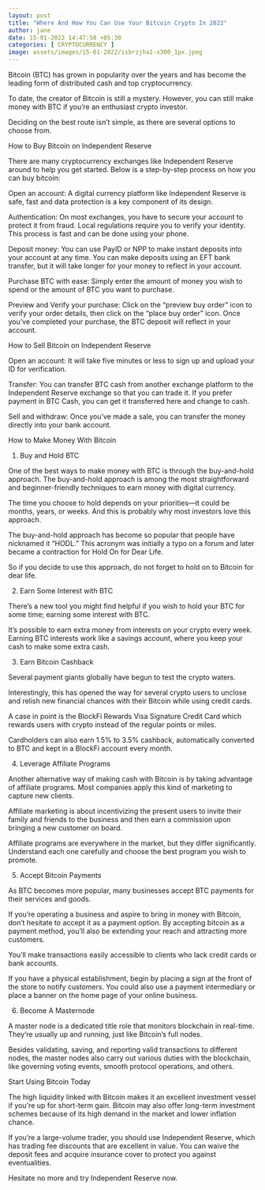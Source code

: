```yaml
---
layout: post
title: "Where And How You Can Use Your Bitcoin Crypto In 2022"
author: jane 
date: 15-01-2022 14:47:58 +05:30 
categories: [ CRYPTOCURRENCY ] 
image: assets/images/15-01-2022/isbrzjha1-x300_1px.jpeg
---
```

Bitcoin (BTC) has grown in popularity over the years and has become the leading form of distributed cash and top cryptocurrency.

To date, the creator of Bitcoin is still a mystery. However, you can still make money with BTC if you’re an enthusiast crypto investor.

Deciding on the best route isn’t simple, as there are several options to choose from.

How to Buy Bitcoin on Independent Reserve

There are many cryptocurrency exchanges like Independent Reserve around to help you get started. Below is a step-by-step process on how you can buy bitcoin:

Open an account: A digital currency platform like Independent Reserve is safe, fast and data protection is a key component of its design.

Authentication: On most exchanges, you have to secure your account to protect it from fraud. Local regulations require you to verify your identity. This process is fast and can be done using your phone.

Deposit money: You can use PayID or NPP to make instant deposits into your account at any time. You can make deposits using an EFT bank transfer, but it will take longer for your money to reflect in your account.

Purchase BTC with ease: Simply enter the amount of money you wish to spend or the amount of BTC you want to purchase.

Preview and Verify your purchase: Click on the “preview buy order” icon to verify your order details, then click on the “place buy order” icon. Once you’ve completed your purchase, the BTC deposit will reflect in your account.

How to Sell Bitcoin on Independent Reserve

Open an account: It will take five minutes or less to sign up and upload your ID for verification.

Transfer: You can transfer BTC cash from another exchange platform to the Independent Reserve exchange so that you can trade it. If you prefer payment in BTC Cash, you can get it transferred here and change to cash.

Sell and withdraw: Once you’ve made a sale, you can transfer the money directly into your bank account.

How to Make Money With Bitcoin

1. Buy and Hold BTC

One of the best ways to make money with BTC is through the buy-and-hold approach. The buy-and-hold approach is among the most straightforward and beginner-friendly techniques to earn money with digital currency.

The time you choose to hold depends on your priorities—it could be months, years, or weeks. And this is probably why most investors love this approach.

The buy-and-hold approach has become so popular that people have nicknamed it “HODL.” This acronym was initially a typo on a forum and later became a contraction for Hold On for Dear Life.

So if you decide to use this approach, do not forget to hold on to Bitcoin for dear life.

2. Earn Some Interest with BTC

There’s a new tool you might find helpful if you wish to hold your BTC for some time; earning some interest with BTC.

It’s possible to earn extra money from interests on your crypto every week. Earning BTC interests work like a savings account, where you keep your cash to make some extra cash.

3. Earn Bitcoin Cashback

Several payment giants globally have begun to test the crypto waters.

Interestingly, this has opened the way for several crypto users to unclose and relish new financial chances with their Bitcoin while using credit cards.

A case in point is the BlockFi Rewards Visa Signature Credit Card which rewards users with crypto instead of the regular points or miles.

Cardholders can also earn 1.5% to 3.5% cashback, automatically converted to BTC and kept in a BlockFi account every month.

4. Leverage Affiliate Programs

Another alternative way of making cash with Bitcoin is by taking advantage of affiliate programs. Most companies apply this kind of marketing to capture new clients.

Affiliate marketing is about incentivizing the present users to invite their family and friends to the business and then earn a commission upon bringing a new customer on board.

Affiliate programs are everywhere in the market, but they differ significantly. Understand each one carefully and choose the best program you wish to promote.

5. Accept Bitcoin Payments

As BTC becomes more popular, many businesses accept BTC payments for their services and goods.

If you’re operating a business and aspire to bring in money with Bitcoin, don’t hesitate to accept it as a payment option. By accepting bitcoin as a payment method, you’ll also be extending your reach and attracting more customers.

You’ll make transactions easily accessible to clients who lack credit cards or bank accounts.

If you have a physical establishment, begin by placing a sign at the front of the store to notify customers. You could also use a payment intermediary or place a banner on the home page of your online business.

6. Become A Masternode

A master node is a dedicated title role that monitors blockchain in real-time. They’re usually up and running, just like Bitcoin’s full nodes.

Besides validating, saving, and reporting valid transactions to different nodes, the master nodes also carry out various duties with the blockchain, like governing voting events, smooth protocol operations, and others.

Start Using Bitcoin Today

The high liquidity linked with Bitcoin makes it an excellent investment vessel if you're up for short-term gain. Bitcoin may also offer long-term investment schemes because of its high demand in the market and lower inflation chance.

If you’re a large-volume trader, you should use Independent Reserve, which has trading fee discounts that are excellent in value. You can waive the deposit fees and acquire insurance cover to protect you against eventualities.

Hesitate no more and try Independent Reserve now.